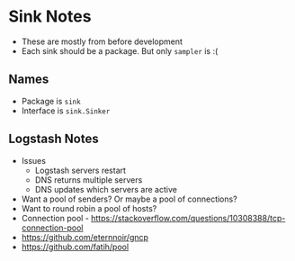 # Sink Notes
* These are mostly from before development
* Each sink should be a package.  But only `sampler` is :(

Names
-----
* Package is `sink`
* Interface is `sink.Sinker`

Logstash Notes
--------------
* Issues 
  - Logstash servers restart
  - DNS returns multiple servers
  - DNS updates which servers are active
* Want a pool of senders?  Or maybe a pool of connections?
* Want to round robin a pool of hosts?
* Connection pool - https://stackoverflow.com/questions/10308388/tcp-connection-pool 
* https://github.com/eternnoir/gncp
* https://github.com/fatih/pool 
